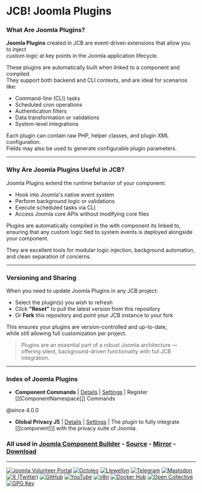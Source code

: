 # JCB! Joomla Plugins

### What Are Joomla Plugins?
**Joomla Plugins** created in JCB are event-driven extensions that allow you to inject  
custom logic at key points in the Joomla application lifecycle.

These plugins are automatically built when linked to a component and compiled.  
They support both backend and CLI contexts, and are ideal for scenarios like:

- Command-line (CLI) tasks
- Scheduled cron operations
- Authentication filters
- Data transformation or validations
- System-level integrations

Each plugin can contain raw PHP, helper classes, and plugin XML configuration.  
Fields may also be used to generate configurable plugin parameters.

---
### Why Are Joomla Plugins Useful in JCB?
Joomla Plugins extend the runtime behavior of your component:

- Hook into Joomla's native event system
- Perform background logic or validations
- Execute scheduled tasks via CLI
- Access Joomla core APIs without modifying core files

Plugins are automatically compiled in the with component its linked to,  
ensuring that any custom logic tied to system events is deployed alongside your component.

They are excellent tools for modular logic injection, background automation, and clean separation of concerns.

---
### Versioning and Sharing
When you need to update Joomla Plugins in any JCB project:

- Select the plugin(s) you wish to refresh
- Click **"Reset"** to pull the latest version from this repository
- Or **Fork** this repository and point your JCB instance to your fork

This ensures your plugins are version-controlled and up-to-date,  
while still allowing full customization per project.

> Plugins are an essential part of a robust Joomla architecture — offering silent, background-driven functionality with full JCB integration.

---
### Index of Joomla Plugins


 - **Component Commands** | [Details](src/joomla_plugin/5df401b4-c9a6-42c8-b50d-87f67c8a15f3) | [Settings](src/joomla_plugin/5df401b4-c9a6-42c8-b50d-87f67c8a15f3/item.json) | Register [[[ComponentNamespace]]] Commands

@since 4.0.0
 - **Global Privacy J5** | [Details](src/joomla_plugin/8aa96d76-94e3-47d1-8dd8-f430b72ed0f7) | [Settings](src/joomla_plugin/8aa96d76-94e3-47d1-8dd8-f430b72ed0f7/item.json) | The plugin to fully integrate [[[component]]] with the privacy suite of Joomla.

### All used in [Joomla Component Builder](https://www.joomlacomponentbuilder.com) - [Source](https://git.vdm.dev/joomla/Component-Builder) - [Mirror](https://github.com/vdm-io/Joomla-Component-Builder) - [Download](https://git.vdm.dev/joomla/pkg-component-builder/releases)

---
[![Joomla Volunteer Portal](https://img.shields.io/badge/-Joomla-gold?logo=joomla)](https://volunteers.joomla.org/joomlers/1396-llewellyn-van-der-merwe "Join Llewellyn on the Joomla Volunteer Portal: Shaping the Future Together!") [![Octoleo](https://img.shields.io/badge/-Octoleo-black?logo=linux)](https://git.vdm.dev/octoleo "--quiet") [![Llewellyn](https://img.shields.io/badge/-Llewellyn-ffffff?logo=gitea)](https://git.vdm.dev/Llewellyn "Collaborate and Innovate with Llewellyn on Git: Building a Better Code Future!") [![Telegram](https://img.shields.io/badge/-Telegram-blue?logo=telegram)](https://t.me/Joomla_component_builder "Join Llewellyn and the Community on Telegram: Building Joomla Components Together!") [![Mastodon](https://img.shields.io/badge/-Mastodon-9e9eec?logo=mastodon)](https://joomla.social/@llewellyn "Connect and Engage with Llewellyn on Joomla Social: Empowering Communities, One Post at a Time!") [![X (Twitter)](https://img.shields.io/badge/-X-black?logo=x)](https://x.com/llewellynvdm "Join the Conversation with Llewellyn on X: Where Ideas Take Flight!") [![GitHub](https://img.shields.io/badge/-GitHub-181717?logo=github)](https://github.com/Llewellynvdm "Build, Innovate, and Thrive with Llewellyn on GitHub: Turning Ideas into Impact!") [![YouTube](https://img.shields.io/badge/-YouTube-ff0000?logo=youtube)](https://www.youtube.com/@OctoYou "Explore, Learn, and Create with Llewellyn on YouTube: Your Gateway to Inspiration!") [![n8n](https://img.shields.io/badge/-n8n-black?logo=n8n)](https://n8n.io/creators/octoleo "Effortless Automation and Impactful Workflows with Llewellyn on n8n!") [![Docker Hub](https://img.shields.io/badge/-Docker-grey?logo=docker)](https://hub.docker.com/u/llewellyn "Llewellyn on Docker: Containerize Your Creativity!") [![Open Collective](https://img.shields.io/badge/-Donate-green?logo=opencollective)](https://opencollective.com/joomla-component-builder "Donate towards JCB: Help Llewellyn financially so he can continue developing this great tool!") [![GPG Key](https://img.shields.io/badge/-GPG-blue?logo=gnupg)](https://git.vdm.dev/Llewellyn/gpg "Unlock Trust and Security with Llewellyn's GPG Key: Your Gateway to Verified Connections!")